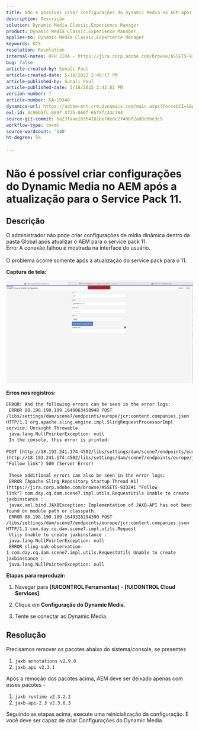 ```yaml
---
title: Não é possível criar configurações do Dynamic Media no AEM após a atualização para o Service Pack 11.
description: Descrição
solution: Dynamic Media Classic,Experience Manager
product: Dynamic Media Classic,Experience Manager
applies-to: Dynamic Media Classic,Experience Manager
keywords: KCS
resolution: Resolution
internal-notes: RFH JIRA - https://jira.corp.adobe.com/browse/ASSETS-9332
bug: false
article-created-by: Sunali Paul
article-created-date: 5/18/2022 2:40:17 PM
article-published-by: Sunali Paul
article-published-date: 5/18/2022 2:42:02 PM
version-number: 7
article-number: KA-19346
dynamics-url: https://adobe-ent.crm.dynamics.com/main.aspx?forceUCI=1&pagetype=entityrecord&etn=knowledgearticle&id=f2ac3e69-b8d6-ec11-a7b5-000d3a3adbfc
exl-id: 4c96b5fc-8697-4f25-866f-65f8fc33c784
source-git-commit: 6a23faae10364181be7dedc2f408f2ad8d8be3c9
workflow-type: tm+mt
source-wordcount: '140'
ht-degree: 5%

---
```


# Não é possível criar configurações do Dynamic Media no AEM após a atualização para o Service Pack 11.

## Descrição

O administrador não pode criar configurações de mídia dinâmica dentro da pasta Global após atualizar o AEM para o service pack 11.
<br>Erro: A conexão falhou é mostrada na interface do usuário.<br><br>
O problema ocorre somente após a atualização do service pack para o 11.

<b>Captura de tela:</b>

![](assets/___f3ac3e69-b8d6-ec11-a7b5-000d3a3adbfc___.png)

<b>Erros nos registros:</b>

```
ERROR: And the following errors can be seen in the error logs:
 ERROR 88.198.190.189 1649063458948 POST /libs/settings/dam/scene7/endpoints/europe/jcr:content.companies.json HTTP/1.1 org.apache.sling.engine.impl.SlingRequestProcessorImpl service: Uncaught Throwable
 java.lang.NullPointerException: null
 In the console, this error is printed:
 POST [http://18.193.241.174:4502/libs/settings/dam/scene7/endpoints/europe/jcr:content.companies.json](http://18.193.241.174:4502/libs/settings/dam/scene7/endpoints/europe/jcr:content.companies.json "Follow link") 500 (Server Error)

 These additional errors can also be seen in the error logs:
 ERROR [Apache Sling Repository Startup Thread #1](https://jira.corp.adobe.com/browse/ASSETS-9332#1 "Follow link") com.day.cq.dam.scene7.impl.utils.RequestUtils Unable to create jaxbinstance :
 javax.xml.bind.JAXBException: Implementation of JAXB-API has not been found on module path or classpath.
 ERROR 88.198.190.189 1649328294390 POST /libs/settings/dam/scene7/endpoints/europe/jcr:content.companies.json HTTP/1.1 com.day.cq.dam.scene7.impl.utils.Request
 Utils Unable to create jaxbinstance :
 java.lang.NullPointerException: null
 ERROR sling-oak-observation-1 com.day.cq.dam.scene7.impl.utils.RequestUtils Unable to create jaxbinstance :
 java.lang.NullPointerException: null
```

<b>Etapas para reproduzir:</b>

1. Navegar para **[!UICONTROL Ferramentas]** - **[!UICONTROL Cloud Services]**.

2. Clique em **Configuração do Dynamic Media**.

3. Tente se conectar ao Dynamic Media.


## Resolução


Precisamos remover os pacotes abaixo do sistema/console, se presentes

1. `jaxb annotations v2.9.8`
2. `jaxb api v2.3.1`


Após a remoção dos pacotes acima, AEM deve ser deixado apenas com esses pacotes -

1. `jaxb runtime v2.3.2.2`
2. `jaxb-api-2.3 v2.3.0.3`


Seguindo as etapas acima, execute uma reinicialização da configuração. E você deve ser capaz de criar Configurações do Dynamic Media.
